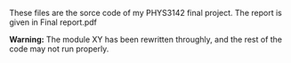 These files are the sorce code of my PHYS3142 final project. The report is given in Final report.pdf

**Warning:** The module XY has been rewritten throughly, and the rest of the code may not run properly.  
